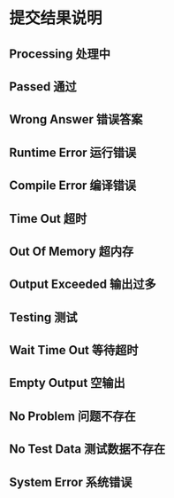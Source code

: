 # 提交结果说明

## Processing 处理中

## Passed 通过

## Wrong Answer 错误答案

## Runtime Error 运行错误

## Compile Error 编译错误

## Time Out 超时

## Out Of Memory 超内存

## Output Exceeded 输出过多

## Testing 测试

## Wait Time Out 等待超时

## Empty Output 空输出

## No Problem 问题不存在

## No Test Data 测试数据不存在

## System Error 系统错误